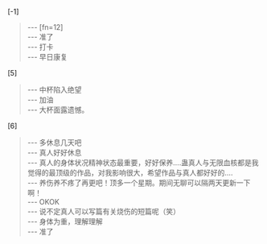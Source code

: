 
[-1] 
>--- [fn=12]<br>
>--- 准了<br>
>--- 打卡<br>
>--- 早日康复<br>

[5] 
>--- 中杯陷入绝望<br>
>--- 加油<br>
>--- 大杯面露遗憾。<br>

[6] 
>--- 多休息几天吧<br>
>--- 真人好好休息<br>
>--- 真人的身体状况精神状态最重要，好好保养….蛊真人与无限血核都是我觉得的最顶级的作品，对我影响很大，希望作品与真人都好好的….<br>
>--- 养伤养不疼了再更吧！顶多一个星期。期间无聊可以隔两天更新一下啊！<br>
>--- OKOK<br>
>--- 说不定真人可以写篇有关烧伤的短篇呢（笑）<br>
>--- 身体为重，理解理解<br>
>--- 准了<br>
